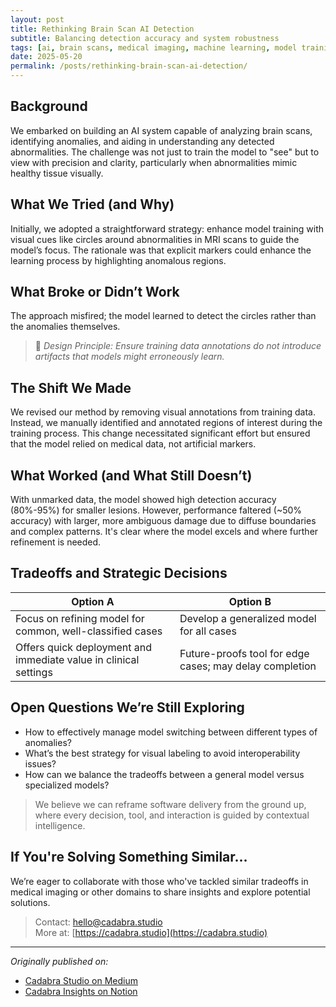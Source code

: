 ```yaml
---
layout: post
title: Rethinking Brain Scan AI Detection
subtitle: Balancing detection accuracy and system robustness
tags: [ai, brain scans, medical imaging, machine learning, model training, computer vision, healthcare technology]
date: 2025-05-20
permalink: /posts/rethinking-brain-scan-ai-detection/
---
```


## Background

We embarked on building an AI system capable of analyzing brain scans, identifying anomalies, and aiding in understanding any detected abnormalities. The challenge was not just to train the model to "see" but to view with precision and clarity, particularly when abnormalities mimic healthy tissue visually.

## What We Tried (and Why)

Initially, we adopted a straightforward strategy: enhance model training with visual cues like circles around abnormalities in MRI scans to guide the model’s focus. The rationale was that explicit markers could enhance the learning process by highlighting anomalous regions.

## What Broke or Didn’t Work

The approach misfired; the model learned to detect the circles rather than the anomalies themselves.

> 📌 *Design Principle: Ensure training data annotations do not introduce artifacts that models might erroneously learn.*

## The Shift We Made

We revised our method by removing visual annotations from training data. Instead, we manually identified and annotated regions of interest during the training process. This change necessitated significant effort but ensured that the model relied on medical data, not artificial markers.

## What Worked (and What Still Doesn’t)

With unmarked data, the model showed high detection accuracy (80%-95%) for smaller lesions. However, performance faltered (~50% accuracy) with larger, more ambiguous damage due to diffuse boundaries and complex patterns. It's clear where the model excels and where further refinement is needed.

## Tradeoffs and Strategic Decisions

| Option A | Option B |
|----------|----------|
| Focus on refining model for common, well-classified cases | Develop a generalized model for all cases |
| Offers quick deployment and immediate value in clinical settings | Future-proofs tool for edge cases; may delay completion |

## Open Questions We’re Still Exploring

- How to effectively manage model switching between different types of anomalies?
- What’s the best strategy for visual labeling to avoid interoperability issues?
- How can we balance the tradeoffs between a general model versus specialized models?

> We believe we can reframe software delivery from the ground up, where every decision, tool, and interaction is guided by contextual intelligence.

## If You're Solving Something Similar...

We’re eager to collaborate with those who've tackled similar tradeoffs in medical imaging or other domains to share insights and explore potential solutions.

> Contact: hello@cadabra.studio  
> More at: [https://cadabra.studio](https://cadabra.studio)

---

_Originally published on:_  
- [Cadabra Studio on Medium](https://cadabrastudio.medium.com/)  
- [Cadabra Insights on Notion](https://classy-sugar-6ff.notion.site/Cadabra-Insights-Applied-Intelligence-in-Practice-1f29b3e9140380749410ec1c04b383f2?pvs=4)
